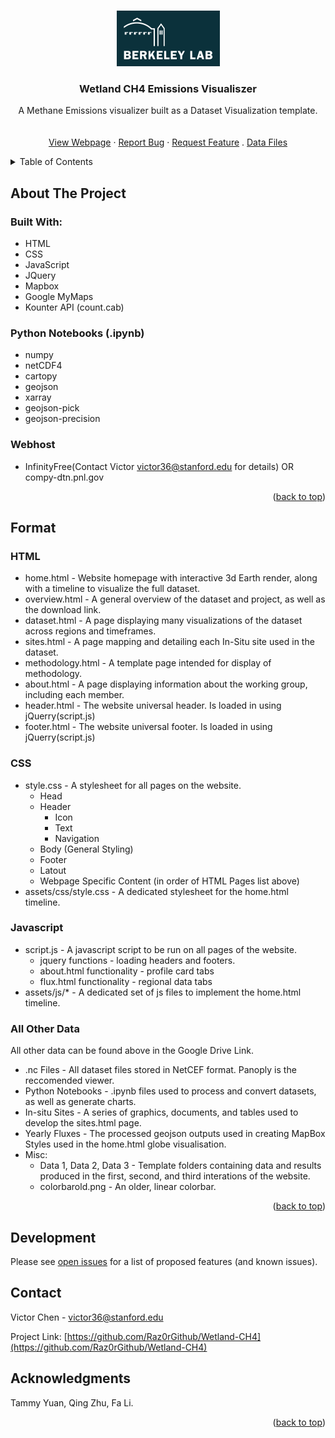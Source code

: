 <a id="readme-top"></a>

<!-- PROJECT LOGO -->
<br />
<div align="center">
  <a href="https://github.com/othneildrew/Best-README-Template">
    <img src="images/logo.png" alt="Logo" width="165" height="89">
  </a>

  <h3 align="center">Wetland CH4 Emissions Visualiszer</h3>

  <p align="center">
    A Methane Emissions visualizer built as a Dataset Visualization template.
    <br />
    <br />
    <br />
    <a href="http://ch4visualiser.rf.gd/home.html">View Webpage</a>
    ·
    <a href="https://github.com/Raz0rGithub/Wetland-CH4/issues/new?labels=bug&template=bug-report---.md">Report Bug</a>
    ·
    <a href="https://github.com/Raz0rGithub/Wetland-CH4/issues/new?labels=enhancement&template=feature-request---.md">Request Feature</a>
    .
    <a href="https://drive.google.com/drive/folders/1kGxpdw186rfX3Do3cTfhxBFwRHV_6P7Z?usp=share_link">Data Files</a>
  </p>
</div>


<!-- TABLE OF CONTENTS -->
<details>
  <summary>Table of Contents</summary>
  <ol>
    <li>
      <a href="#about-the-project">About The Project</a>
      <ul>
        <li><a href="#built-with">Built With</a></li>
        <li><a href="#packages">Built With</a></li>
        <li><a href="#webhost">Built With</a></li>
      </ul>
    </li>
    <li><a href="#format">Format</a></li>
      <ul>
        <li><a href="#HTML Pages">HTML Pages</a></li>
        <li><a href="#HTML Templates">HTML Templates</a></li>
        <li><a href="#CSS">CSS</a></li>
        <li><a href="#Javascript">Javascript</a></li>
      </ul>
    <li><a href="#roadmap">Roadmap</a></li>
    <li><a href="#contact">Contact</a></li>
    <li><a href="#acknowledgments">Acknowledgments</a></li>
  </ol>
</details>


<!-- ABOUT THE PROJECT -->
## About The Project

### Built With:
* HTML
* CSS
* JavaScript
* JQuery
* Mapbox
* Google MyMaps
* Kounter API (count.cab)

### Python Notebooks (.ipynb)
* numpy
* netCDF4
* cartopy
* geojson
* xarray
* geojson-pick
* geojson-precision

### Webhost
* InfinityFree(Contact Victor <victor36@stanford.edu> for details) OR compy-dtn.pnl.gov

<p align="right">(<a href="#readme-top">back to top</a>)</p>



<!-- ABOUT THE PROJECT -->
## Format

### HTML
* home.html - Website homepage with interactive 3d Earth render, along with a timeline to visualize the full dataset.
* overview.html - A general overview of the dataset and project, as well as the download link.
* dataset.html - A page displaying many visualizations of the dataset across regions and timeframes.
* sites.html - A page mapping and detailing each In-Situ site used in the dataset.
* methodology.html - A template page intended for display of methodology.
* about.html - A page displaying information about the working group, including each member.
* header.html - The website universal header. Is loaded in using jQuerry(script.js)
* footer.html - The website universal footer. Is loaded in using jQuerry(script.js)

### CSS
* style.css - A stylesheet for all pages on the website.
  * Head
  * Header
    * Icon
    * Text
    * Navigation
  * Body (General Styling)
  * Footer
  * Latout
  * Webpage Specific Content (in order of HTML Pages list above)
* assets/css/style.css - A dedicated stylesheet for the home.html timeline.

### Javascript
* script.js - A javascript script to be run on all pages of the website.
  * jquery functions - loading headers and footers.
  * about.html functionality - profile card tabs 
  * flux.html functionality - regional data tabs
* assets/js/* - A dedicated set of js files to implement the home.html timeline.

### All Other Data
All other data can be found above in the <Data Files> Google Drive Link.
* .nc Files - All dataset files stored in NetCEF format. Panoply is the reccomended viewer.
* Python Notebooks - .ipynb files used to process and convert datasets, as well as generate charts.
* In-situ Sites - A series of graphics, documents, and tables used to develop the sites.html page.
* Yearly Fluxes - The processed geojson outputs used in creating MapBox Styles used in the home.html globe visualisation.
* Misc:
  * Data 1, Data 2, Data 3 - Template folders containing data and results produced in the first, second, and third interations of the website.
  * colorbarold.png - An older, linear colorbar.

<p align="right">(<a href="#readme-top">back to top</a>)</p>


<!-- DEVELOPMENT -->
## Development

Please see [open issues](https://github.com/Raz0rGithub/Wetland-CH4/issues) for a list of proposed features (and known issues).



<!-- CONTACT -->
## Contact

Victor Chen - victor36@stanford.edu

Project Link: [https://github.com/Raz0rGithub/Wetland-CH4](https://github.com/Raz0rGithub/Wetland-CH4)



<!-- ACKNOWLEDGMENTS -->
## Acknowledgments
Tammy Yuan, Qing Zhu, Fa Li.

<p align="right">(<a href="#readme-top">back to top</a>)</p>
